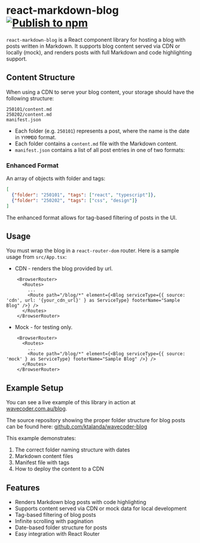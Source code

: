 # react-markdown-blog [![Publish to npm](https://github.com/ktalanda/react-markdown-blog/actions/workflows/publish.yml/badge.svg)](https://github.com/ktalanda/react-markdown-blog/actions/workflows/publish.yml)

`react-markdown-blog` is a React component library for hosting a blog with posts written in Markdown. It supports blog content served via CDN or locally (mock), and renders posts with full Markdown and code highlighting support.

## Content Structure

When using a CDN to serve your blog content, your storage should have the following structure:

```
250101/content.md
250202/content.md
manifest.json
```

- Each folder (e.g. `250101`) represents a post, where the name is the date in `YYMMDD` format.
- Each folder contains a `content.md` file with the Markdown content.
- `manifest.json` contains a list of all post entries in one of two formats:

### Enhanced Format
An array of objects with folder and tags:
```json
[
  {"folder": "250101", "tags": ["react", "typescript"]},
  {"folder": "250202", "tags": ["css", "design"]}
]
```

The enhanced format allows for tag-based filtering of posts in the UI.

## Usage

You must wrap the blog in a `react-router-dom` router. Here is a sample usage from `src/App.tsx`:

- CDN - renders the blog provided by url.
```tsx
    <BrowserRouter>
      <Routes>
        ...
        <Route path="/blog/*" element={<Blog serviceType={{ source: 'cdn', url: '{your_cdn_url}' } as ServiceType} footerName="Sample Blog" />} />
      </Routes>
    </BrowserRouter>
```

- Mock - for testing only.
```tsx
    <BrowserRouter>
      <Routes>
        ...
        <Route path="/blog/*" element={<Blog serviceType={{ source: 'mock' } as ServiceType} footerName="Sample Blog" />} />
      </Routes>
    </BrowserRouter>
```

## Example Setup

You can see a live example of this library in action at [wavecoder.com.au/blog](https://wavecoder.com.au/blog).

The source repository showing the proper folder structure for blog posts can be found here:
[github.com/ktalanda/wavecoder-blog](https://github.com/ktalanda/wavecoder-blog/tree/main/posts)

This example demonstrates:
1. The correct folder naming structure with dates
2. Markdown content files
3. Manifest file with tags
4. How to deploy the content to a CDN

## Features
- Renders Markdown blog posts with code highlighting
- Supports content served via CDN or mock data for local development
- Tag-based filtering of blog posts
- Infinite scrolling with pagination
- Date-based folder structure for posts
- Easy integration with React Router
